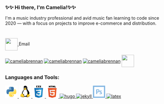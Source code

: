 ### ✨✨ Hi there, I'm Camelia!✨✨
 I'm a music industry professional and avid music fan learning to code since 2020 &mdash; with a focus on projects to improve e-commerce and distribution. <br>
 <br>

<h3 align="left"></h3>
<p align="left">
 
<a href="mailto:camelaibrennan@gmail.com" target="blank"><img  align="center" src="https://cdn.svgapi.com/vector/4214/email.svg" width="40" height="40"/> </a>Email 
 
<a href="https://twitter.com/cameliabrennan" target="blank"><img align="center" src="https://raw.githubusercontent.com/rahuldkjain/github-profile-readme-generator/master/src/images/icons/Social/twitter.svg" alt="cameliabrennan" height="30" width="40" /></a>
<a href="https://linkedin.com/in/cameliabrennan" target="blank"><img align="center" src="https://raw.githubusercontent.com/rahuldkjain/github-profile-readme-generator/master/src/images/icons/Social/linked-in-alt.svg" alt="cameliabrennan" height="30" width="40" /></a>
<a href="https://instagram.com/cameliabrennan" target="blank"><img align="center" src="https://raw.githubusercontent.com/rahuldkjain/github-profile-readme-generator/master/src/images/icons/Social/instagram.svg" alt="cameliabrennan" height="30" width="40" /></a>
<a href="https://open.spotify.com/playlist/6makVp9V7MIk53e18BkpMi?si=d9a5f09f02db4d5d" target="blank"><img align="center" src="https://raw.githubusercontent.com/rahuldkjain/github-profile-readme-generator/master/src/images/icons/Social/spotify.svg" width="40" height="40" /></a>

</p>



<h3 align="left">Languages and Tools:</h3>
<p align="left"> <a href="https://www.python.org" target="_blank"> <img src="https://raw.githubusercontent.com/devicons/devicon/master/icons/python/python-original.svg" alt="python" width="40" height="40"/> </a>  <a href="https://www.linux.org/" target="_blank"> <img src="https://raw.githubusercontent.com/devicons/devicon/master/icons/linux/linux-original.svg" alt="linux" width="40" height="40"/> </a> <a href="https://www.w3schools.com/css/" target="_blank"> <img src="https://raw.githubusercontent.com/devicons/devicon/master/icons/css3/css3-original-wordmark.svg" alt="css3" width="40" height="40"/> </a> <a href="https://www.w3.org/html/" target="_blank"> <img src="https://raw.githubusercontent.com/devicons/devicon/master/icons/html5/html5-original-wordmark.svg" alt="html5" width="40" height="40"/> </a> <a href="https://gohugo.io/" target="_blank"> <img src="https://api.iconify.design/logos-hugo.svg" alt="hugo" width="40" height="40"/> </a> <a href="https://jekyllrb.com/" target="_blank"> <img src="https://www.vectorlogo.zone/logos/jekyllrb/jekyllrb-icon.svg" alt="jekyll" width="40" height="40"/> </a> <a href="https://www.photoshop.com/en" target="_blank"> <img src="https://raw.githubusercontent.com/devicons/devicon/master/icons/photoshop/photoshop-line.svg" alt="photoshop" width="40" height="40"/> </a> <a href="https://www.latex-project.org" target="_blank"> <img src="https://cdn.worldvectorlogo.com/logos/latex.svg" alt="latex" width="40" height="40"/> </a>  </a> </p>





